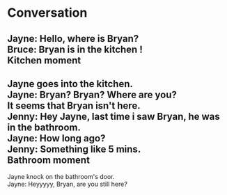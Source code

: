 Conversation
=============

Jayne: Hello, where is Bryan? <br/>
Bruce: Bryan is in the kitchen !<br/>
Kitchen moment
-----
Jayne goes into the kitchen. <br/>
Jayne: Bryan? Bryan? Where are you?<br/>
It seems that Bryan isn't here. <br/>
Jenny: Hey Jayne, last time i saw Bryan, he was in the bathroom. <br/>
Jayne: How long ago? <br/>
Jenny: Something like 5 mins. <br/>
Bathroom moment
----------------
Jayne knock on the bathroom's door.<br/>
Jayne: Heyyyyy, Bryan, are you still here?